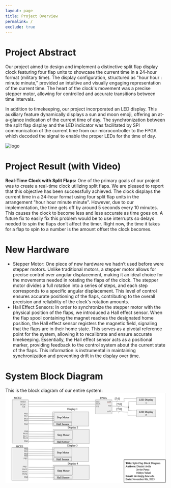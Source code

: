 ```yaml
---
layout: page
title: Project Overview
permalink: /
exclude: true
---
```


# Project Abstract

Our project aimed to design and implement a distinctive split flap display clock featuring four flap units to showcase the current
time in a 24-hour format (military time). The display configuration, structured as "hour hour : minute minute," provided an intuitive
and visually engaging representation of the current time. The heart of the clock's movement was a precise stepper motor, allowing for
controlled and accurate transitions between time intervals.

In addition to timekeeping, our project incorporated an LED display. This auxiliary feature dynamically displays a sun and moon
emoji, offering an at-a-glance indication of the current time of day. The synchronization between the split flap display and the LED
indicator was facilitated by SPI communication of the current time from our microcontroller to the FPGA which decoded the signal to 
enable the proper LEDs for the time of day.



<div style="text-align: left">
  <img src="./assets/img/Logo.png" alt="logo" width="100" />
</div>

# Project Result (with Video)
**Real-Time Clock with Split Flaps:**
One of the primary goals of our project was to create a real-time clock utilizing split flaps. We are pleased to report that this
objective has been successfully achieved. The clock displays the current time in a 24-hour format using four split flap units in the
arrangement "hour hour minute minute".  However, due to our implementation, the time gets off by around 5 seconds every 10 minutes.
This causes the clock to become less and less accurate as time goes on. A future fix to easily fix this problem would be to use
interrupts so delays needed to spin the flaps don’t affect the timer. Right now, the time it takes for a flap to spin to a number is
the amount offset the clock becomes. 


# New Hardware
* Stepper Motor: One piece of new hardware we hadn’t used before were stepper motors. Unlike traditional motors, a stepper motor allows for precise control over angular displacement, making it an ideal choice for the movements needed in rotating the flaps of the clock. The stepper motor divides a full rotation into a series of steps, and each step corresponds to a specific angular displacement. This level of control ensures accurate positioning of the flaps, contributing to the overall precision and reliability of the clock's rotation amounts.
* Hall Effect Sensors: In order to synchronize the stepper motor with the physical position of the flaps, we introduced a Hall effect sensor. When the flap spool containing the magnet reaches the designated home position, the Hall effect sensor registers the magnetic field, signaling that the flaps are in their home state. This serves as a pivotal reference point for the system, allowing it to recalibrate and ensure accurate timekeeping. Essentially, the Hall effect sensor acts as a positional marker, providing feedback to the control system about the current state of the flaps. This information is instrumental in maintaining synchronization and preventing drift in the display over time.

# System Block Diagram
This is the block diagram of our entire system: 
![Overall Block Diagram](./assets/img/SystemOverall.png)
